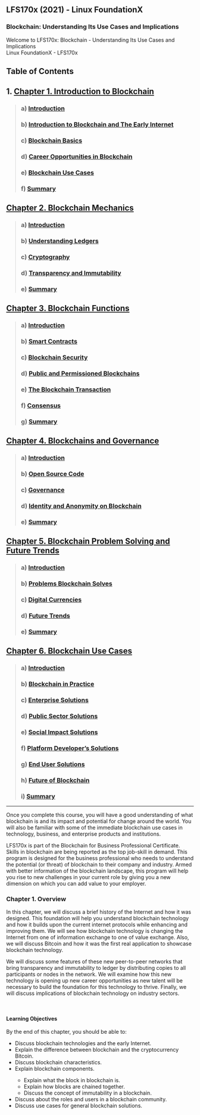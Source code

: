 ## LFS170x (2021) - Linux FoundationX

### Blockchain: Understanding Its Use Cases and Implications

Welcome to LFS170x: Blockchain - Understanding Its Use Cases and Implications  
Linux FoundationX - LFS170x

## Table of Contents

## 1. [**Chapter 1. Introduction to Blockchain**](#ch1)
>### a)	[**Introduction**](#ch1a)
>### b)	[**Introduction to Blockchain and The Early Internet**](#ch1b)
>### c)	[**Blockchain Basics**](#ch1c)
>### d)	[**Career Opportunities in Blockchain**](#ch1d)
>### e)	[**Blockchain Use Cases**](#ch1e)
>### f)	[**Summary**](#ch1f)
## [**Chapter 2. Blockchain Mechanics**](#ch2)
>### a)	[**Introduction**](#ch2a)
>### b)	[**Understanding Ledgers**](#ch2b)
>### c)	[**Cryptography**](#ch2c)
>### d)	[**Transparency and Immutability**](#ch2d)
>### e)	[**Summary**](#ch2e)
## [**Chapter 3. Blockchain Functions**](#ch3)
>### a)	[**Introduction**](#ch3a)
>### b)	[**Smart Contracts**](#ch3b)
>### c)	[**Blockchain Security**](#ch3c)
>### d)	[**Public and Permissioned Blockchains**](#ch3e)
>### e)	[**The Blockchain Transaction**](#ch3e)
>### f)	[**Consensus**](#ch3f)
>### g)	[**Summary**](#ch3g)
## [**Chapter 4. Blockchains and Governance**](#ch4)
>### a)	[**Introduction**](#ch4a)
>### b)	[**Open Source Code**](#ch4b)
>### c)	[**Governance**](#ch4c)
>### d)	[**Identity and Anonymity on Blockchain**](#ch4d)
>### e)	[**Summary**](#ch4e)
## [**Chapter 5. Blockchain Problem Solving and Future Trends**](#ch5)
>### a)	[**Introduction**](#ch5a)
>### b)	[**Problems Blockchain Solves**](#ch5b)
>### c)	[**Digital Currencies**](#ch5c)
>### d)	[**Future Trends**](#ch5d)
>### e)	[**Summary**](#ch5e)
## [**Chapter 6. Blockchain Use Cases**](#ch6)
>### a)	[**Introduction**](#ch6a)
>### b)	[**Blockchain in Practice**](#ch6b)
>### c)	[**Enterprise Solutions**](#ch6c)
>### d)	[**Public Sector Solutions**](#ch6d)
>### e)	[**Social Impact Solutions**](#ch6e)
>### f)	[**Platform Developer’s Solutions**](#ch6f)
>### g)	[**End User Solutions**](#ch6g)
>### h)	[**Future of Blockchain**](#ch6h)
>### i)	[**Summary**](#ch6i)


---

<p>
Once you complete this course, you will have a good understanding of what blockchain is and its impact and potential for change around the world. You will also be familiar with some of the immediate blockchain use cases in technology, business, and enterprise products and institutions.</p>
<p>
LFS170x is part of the Blockchain for Business Professional Certificate. Skills in blockchain are being reported as the top job-skill in demand. This program is designed for the business professional who needs to understand the potential (or threat) of blockchain to their company and industry. Armed with better information of the blockchain landscape, this program will help you rise to new challenges in your current role by giving you a new dimension on which you can add value to your employer.</p>

### Chapter 1. Overview
<p>
In this chapter, we will discuss a brief history of the Internet and how it was designed. This foundation will help you understand blockchain technology and how it builds upon the current internet protocols while enhancing and improving them. We will see how blockchain technology is changing the Internet from one of information exchange to one of value exchange. Also, we will discuss Bitcoin and how it was the first real application to showcase blockchain technology.</p>
<p>
We will discuss some features of these new peer-to-peer networks that bring transparency and immutability to ledger by distributing copies to all participants or nodes in the network. We will examine how this new technology is opening up new career opportunities as new talent will be necessary to build the foundation for this technology to thrive. Finally, we will discuss implications of blockchain technology on industry sectors.</p>
<br>
<h4 id="ch1-objs">Learning Objectives</h4>
By the end of this chapter, you should be able to:
<ul>
  <li>Discuss blockchain technologies and the early Internet.</li>
  <li>Explain the difference between blockchain and the cryptocurrency Bitcoin.</li>
  <li>Discuss blockchain characteristics.</li>
  <li>Explain blockchain components.</li>
  <ul>
    <li>Explain what the block in blockchain is.</li>
    <li>Explain how blocks are chained together.</li>
    <li>Discuss the concept of immutability in a blockchain.</li>
  </ul>
<li>Discuss about the roles and users in a blockchain community.</li>
<li>Discuss use cases for general blockchain solutions.</li>
</ul>
